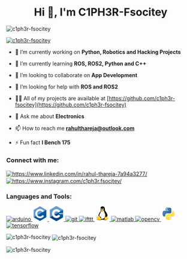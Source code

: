 <h1 align="center">Hi 👋, I'm C1PH3R-Fsocitey</h1>
<p align="left"> <img src="https://komarev.com/ghpvc/?username=c1ph3r-fsocitey&label=Profile%20views&color=0e75b6&style=flat" alt="c1ph3r-fsocitey" /> </p>

<p align="left"> <a href="https://github.com/ryo-ma/github-profile-trophy"><img src="https://github-profile-trophy.vercel.app/?username=c1ph3r-fsocitey" alt="c1ph3r-fsocitey" /></a> </p>

- 🔭 I’m currently working on **Python, Robotics and Hacking Projects**

- 🌱 I’m currently learning **ROS, ROS2, Python and C++**

- 👯 I’m looking to collaborate on **App Development**

- 🤝 I’m looking for help with **ROS and ROS2**

- 👨‍💻 All of my projects are available at [https://github.com/c1ph3r-fsocitey](https://github.com/c1ph3r-fsocitey)

- 💬 Ask me about **Electronics**

- 📫 How to reach me **rahulthareja@outlook.com**

- ⚡ Fun fact **I Bench 175**

<h3 align="left">Connect with me:</h3>
<p align="left">
<a href="https://linkedin.com/in/https://www.linkedin.com/in/rahul-thareja-7a94a3277/" target="blank"><img align="center" src="https://raw.githubusercontent.com/rahuldkjain/github-profile-readme-generator/master/src/images/icons/Social/linked-in-alt.svg" alt="https://www.linkedin.com/in/rahul-thareja-7a94a3277/" height="30" width="40" /></a>
<a href="https://instagram.com/https://www.instagram.com/c1ph3r.fsocitey/" target="blank"><img align="center" src="https://raw.githubusercontent.com/rahuldkjain/github-profile-readme-generator/master/src/images/icons/Social/instagram.svg" alt="https://www.instagram.com/c1ph3r.fsocitey/" height="30" width="40" /></a>
</p>

<h3 align="left">Languages and Tools:</h3>
<p align="left"> <a href="https://www.arduino.cc/" target="_blank" rel="noreferrer"> <img src="https://cdn.worldvectorlogo.com/logos/arduino-1.svg" alt="arduino" width="40" height="40"/> </a> <a href="https://www.cprogramming.com/" target="_blank" rel="noreferrer"> <img src="https://raw.githubusercontent.com/devicons/devicon/master/icons/c/c-original.svg" alt="c" width="40" height="40"/> </a> <a href="https://www.w3schools.com/cpp/" target="_blank" rel="noreferrer"> <img src="https://raw.githubusercontent.com/devicons/devicon/master/icons/cplusplus/cplusplus-original.svg" alt="cplusplus" width="40" height="40"/> </a> <a href="https://git-scm.com/" target="_blank" rel="noreferrer"> <img src="https://www.vectorlogo.zone/logos/git-scm/git-scm-icon.svg" alt="git" width="40" height="40"/> </a> <a href="https://ifttt.com/" target="_blank" rel="noreferrer"> <img src="https://www.vectorlogo.zone/logos/ifttt/ifttt-ar21.svg" alt="ifttt" width="40" height="40"/> </a> <a href="https://www.linux.org/" target="_blank" rel="noreferrer"> <img src="https://raw.githubusercontent.com/devicons/devicon/master/icons/linux/linux-original.svg" alt="linux" width="40" height="40"/> </a> <a href="https://www.mathworks.com/" target="_blank" rel="noreferrer"> <img src="https://upload.wikimedia.org/wikipedia/commons/2/21/Matlab_Logo.png" alt="matlab" width="40" height="40"/> </a> <a href="https://opencv.org/" target="_blank" rel="noreferrer"> <img src="https://www.vectorlogo.zone/logos/opencv/opencv-icon.svg" alt="opencv" width="40" height="40"/> </a> <a href="https://www.python.org" target="_blank" rel="noreferrer"> <img src="https://raw.githubusercontent.com/devicons/devicon/master/icons/python/python-original.svg" alt="python" width="40" height="40"/> </a> <a href="https://www.tensorflow.org" target="_blank" rel="noreferrer"> <img src="https://www.vectorlogo.zone/logos/tensorflow/tensorflow-icon.svg" alt="tensorflow" width="40" height="40"/> </a> </p>

<p><img align="left" src="https://github-readme-stats.vercel.app/api/top-langs?username=c1ph3r-fsocitey&show_icons=true&locale=en&layout=compact" alt="c1ph3r-fsocitey" /></p>

<p>&nbsp;<img align="center" src="https://github-readme-stats.vercel.app/api?username=c1ph3r-fsocitey&show_icons=true&locale=en" alt="c1ph3r-fsocitey" /></p>

<p><img align="center" src="https://github-readme-streak-stats.herokuapp.com/?user=c1ph3r-fsocitey&" alt="c1ph3r-fsocitey" /></p>
